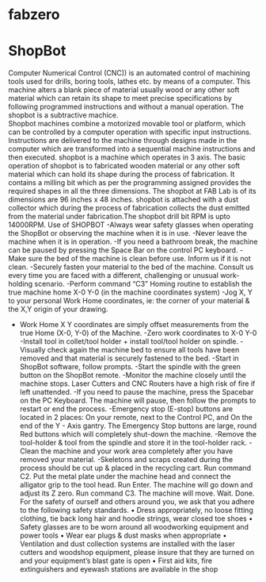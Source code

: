 # fabzero
# ShopBot
Computer Numerical Control (CNC)) is an automated control of machining tools used for drills, boring tools, lathes etc. by means of a computer. This machine alters a blank piece of material usually wood or any other soft material which can retain its shape to meet precise specifications by following programmed instructions and without a manual operation.
The shopbot is a subtractive machice.  
Shopbot  machines combine a motorized movable tool or platform, which can be controlled by a computer operation with specific input instructions. Instructions are delivered to the machine through designs made in the computer which are transformed into a sequential machine instructions and then executed.
shopbot is a machine which operates in 3 axis. The basic operation of shopbot is to fabricated wooden material or any other soft material which can hold its shape during the process of fabrication. It contains a milling bit which as per the programming assigned provides the required shapes in all the three dimensions. The shopbot at FAB Lab is of its dimensions are 96 inches x 48 inches. shopbot is attached with a dust collector which during the process of fabrication collects the dust emitted from the material under fabrication.The shopbot drill bit RPM is upto 14000RPM.
Use of SHOPBOT
-Always wear safety glasses when operating the ShopBot or observing the machine when it is in use. 
-Never leave the machine when it is in operation. 
-If you need a bathroom break, the machine can be paused by pressing the Space Bar on the control PC keyboard. 
-Make sure the bed of the machine is clean before use. Inform us if it is not clean. 
-Securely fasten your material to the bed of the machine. Consult us every time you are faced with a different, challenging or unusual work-holding scenario. 
-Perform command “C3” Homing routine to establish the true machine home X-0 Y-0 (in the machine coordinates system) 
-Jog X, Y to your personal Work Home coordinates, ie: the corner of your material & the X,Y origin of your drawing. 
- Work Home X Y coordinates are simply offset measurements from the true Home (X-0, Y-0) of the Machine. 
-Zero work coordinates to X-0 Y-0 
-Install tool in collet/tool holder + install tool/tool holder on spindle. 
-Visually check again the machine bed to ensure all tools have been removed and that material is securely fastened to the bed. 
-Start in ShopBot software, follow prompts. 
-Start the spindle with the green button on the ShopBot remote. 
-Monitor the machine closely until the machine stops. Laser Cutters and CNC Routers have a high risk of fire if left unattended. 
-If you need to pause the machine, press the Spacebar on the PC Keyboard. The machine will pause, then follow the prompts to restart or end the process. 
-Emergency stop (E-stop) buttons are located in 2 places: On your remote, next to the Control PC, and On the end of the Y - Axis gantry. The Emergency Stop buttons are large, round Red buttons which will completely shut-down the machine. 
-Remove the tool-holder & tool from the spindle and store it in the tool-holder rack. 
-Clean the machine and your work area completely after you have removed your material. 
-Skeletons and scraps created during the process should be cut up & placed in the recycling cart. 
Run command C2. Put the metal plate under the machine head and connect the alligator grip to the tool head. Run Enter. The machine will go down and adjust its Z zero. 
Run command C3. The machine will move. Wait. Done. 
For the safety of ourself and others around you, we ask that you adhere to the following safety standards.
•	Dress appropriately, no loose fitting clothing, tie back long hair and hoodie strings, wear closed toe shoes
•	Safety glasses are to be worn around all woodworking equipment and power tools 
•	Wear ear plugs & dust masks when appropriate
•	Ventilation and dust collection systems are installed with the laser cutters and woodshop equipment, please insure that they are turned on and your equipment’s blast gate is open
•	First aid kits, fire extinguishers and eyewash stations are available in the shop
